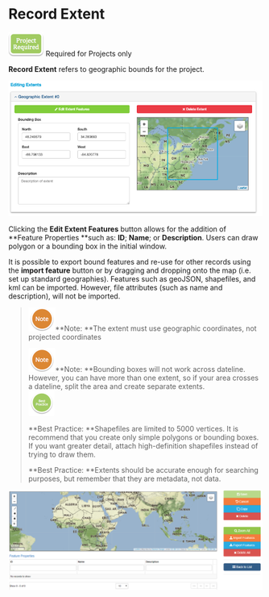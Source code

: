 # Record Extent

![](/assets/project_required_small.png) Required for Projects only

**Record Extent** refers to geographic bounds for the project.

![](/assets/ExtentScreenshot.png)

Clicking the **Edit Extent Features** button allows for the addition of **Feature Properties **such as: **ID**; **Name**; or **Description**. Users can draw polygon or a bounding box in the initial window.

It is possible to export bound features and re-use for other records using the **import feature** button or by dragging and dropping onto the map \(i.e. set up standard geographies\).  Features such as geoJSON, shapefiles, and kml can be imported. However, file attributes \(such as name and description\), will not be imported.

> ![](/assets/NoteSmall.png)**Note: **The extent must use geographic coordinates, not projected coordinates
>
> ![](/assets/NoteSmall.png)**Note: **Bounding boxes will not work across dateline. However, you can have more than one extent, so if your area crosses a dateline, split the area and create separate extents.  
> ![](/assets/BestPracticeSmall.png)
>
> **Best Practice: **Shapefiles are limited to 5000 vertices. It is recommend that you create only simple polygons or bounding boxes. If you want greater detail, attach high-definition shapefiles instead of trying to draw them.
>
> **Best Practice: **Extents should be accurate enough for searching purposes, but remember that they are metadata, not data.

![](/assets/Edit_Extent_Page.png)

